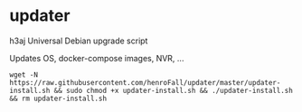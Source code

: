 # updater
 h3aj Universal Debian upgrade script
 
 Updates OS, docker-compose images, NVR, ...
 
 `wget -N https://raw.githubusercontent.com/henroFall/updater/master/updater-install.sh && sudo chmod +x updater-install.sh && ./updater-install.sh && rm updater-install.sh `
